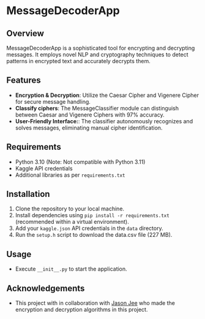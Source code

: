 # MessageDecoderApp

## Overview
MessageDecoderApp is a sophisticated tool for encrypting and decrypting messages. It employs novel NLP and cryptography techniques to detect patterns in encrypted text and accurately decrypts them.

## Features
- **Encryption & Decryption**: Utilize the Caesar Cipher and Vigenere Cipher for secure message handling.
- **Classify ciphers**: The MessageClassifier module can distinguish between Caesar and Vigenere Ciphers with 97% accuracy.
- **User-Friendly Interface:**: The classifier autonomously recognizes and solves messages, eliminating manual cipher identification.

## Requirements
- Python 3.10 (Note: Not compatible with Python 3.11)
- Kaggle API credentials
- Additional libraries as per `requirements.txt`

## Installation

1. Clone the repository to your local machine.
2. Install dependencies using `pip install -r requirements.txt` (recommended within a virtual environment).
3. Add your `kaggle.json` API credentials in the `data` directory.
4. Run the `setup.h` script to download the data.csv file (227 MB).

## Usage
- Execute `__init__.py` to start the application.

## Acknowledgements
- This project with in collaboration with [Jason Jee](https://github.com/jjeeeeee) who made the encryption and decryption algorithms in this project.